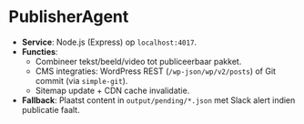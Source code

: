 # PublisherAgent

- **Service**: Node.js (Express) op `localhost:4017`.
- **Functies**:
  - Combineer tekst/beeld/video tot publiceerbaar pakket.
  - CMS integraties: WordPress REST (`/wp-json/wp/v2/posts`) of Git commit (via `simple-git`).
  - Sitemap update + CDN cache invalidatie.
- **Fallback**: Plaatst content in `output/pending/*.json` met Slack alert indien publicatie faalt.
